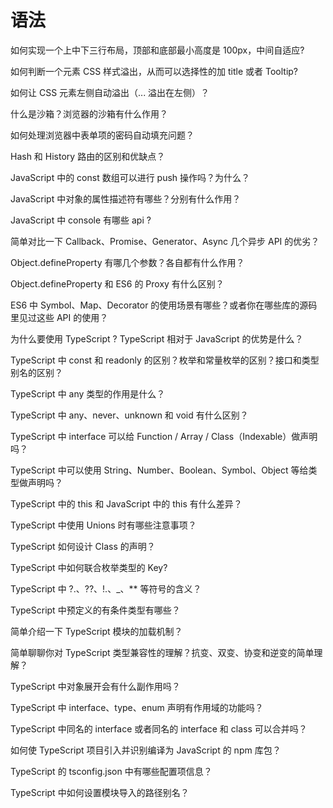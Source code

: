 # 语法

如何实现一个上中下三行布局，顶部和底部最小高度是 100px，中间自适应?

如何判断一个元素 CSS 样式溢出，从而可以选择性的加 title 或者 Tooltip?

如何让 CSS 元素左侧自动溢出（... 溢出在左侧）？

什么是沙箱？浏览器的沙箱有什么作用？

如何处理浏览器中表单项的密码自动填充问题？

Hash 和 History 路由的区别和优缺点？

JavaScript 中的 const 数组可以进行 push 操作吗？为什么？

JavaScript 中对象的属性描述符有哪些？分别有什么作用？

JavaScript 中 console 有哪些 api ?

简单对比一下 Callback、Promise、Generator、Async 几个异步 API 的优劣？

Object.defineProperty 有哪几个参数？各自都有什么作用？

Object.defineProperty 和 ES6 的 Proxy 有什么区别？

ES6 中 Symbol、Map、Decorator 的使用场景有哪些？或者你在哪些库的源码里见过这些 API 的使用？

为什么要使用 TypeScript ? TypeScript 相对于 JavaScript 的优势是什么？

TypeScript 中 const 和 readonly 的区别？枚举和常量枚举的区别？接口和类型别名的区别？

TypeScript 中 any 类型的作用是什么？

TypeScript 中 any、never、unknown 和 void 有什么区别？

TypeScript 中 interface 可以给 Function / Array / Class（Indexable）做声明吗？

TypeScript 中可以使用 String、Number、Boolean、Symbol、Object 等给类型做声明吗？

TypeScript 中的 this 和 JavaScript 中的 this 有什么差异？

TypeScript 中使用 Unions 时有哪些注意事项？

TypeScript 如何设计 Class 的声明？

TypeScript 中如何联合枚举类型的 Key?

TypeScript 中 ?.、??、!.、\_、\*\* 等符号的含义？

TypeScript 中预定义的有条件类型有哪些？

简单介绍一下 TypeScript 模块的加载机制？

简单聊聊你对 TypeScript 类型兼容性的理解？抗变、双变、协变和逆变的简单理解？

TypeScript 中对象展开会有什么副作用吗？

TypeScript 中 interface、type、enum 声明有作用域的功能吗？

TypeScript 中同名的 interface 或者同名的 interface 和 class 可以合并吗？

如何使 TypeScript 项目引入并识别编译为 JavaScript 的 npm 库包？

TypeScript 的 tsconfig.json 中有哪些配置项信息？

TypeScript 中如何设置模块导入的路径别名？

